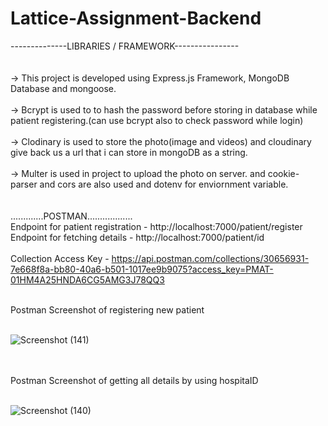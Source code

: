 # Lattice-Assignment-Backend
--------------LIBRARIES / FRAMEWORK----------------
<br>
<br>
<br>
-> This project is developed using Express.js Framework, MongoDB Database and mongoose. <br>
<br>
-> Bcrypt is used to to hash the password before storing in database while patient registering.(can use bcrypt also to check password while login)
<br>
<br>
-> Clodinary is used to store the photo(image and videos) and cloudinary give back us a url that i can store in mongoDB as a string.
<br>
<br>
-> Multer is used in project to upload the photo on server. and cookie-parser and cors are also used and dotenv for enviornment variable.
<br><br>
<br>
.............POSTMAN..................
<br>
Endpoint for patient registration - http://localhost:7000/patient/register
<br>
Endpoint for fetching details - http://localhost:7000/patient/id
<br>
<br>
Collection Access Key - https://api.postman.com/collections/30656931-7e668f8a-bb80-40a6-b501-1017ee9b9075?access_key=PMAT-01HM4A25HNDA6CG5AMG3J78QQ3
<br>




<br>
Postman Screenshot of registering new patient
<br>
<br>

![Screenshot (141)](https://github.com/yogeshprakhar/Lattice-Assignment-Backend/assets/122036443/4885b21d-8d36-494f-9b05-f0d669b05161)


<br>
<br>
Postman Screenshot of getting all details by using hospitaID
<br>
<br>

![Screenshot (140)](https://github.com/yogeshprakhar/Lattice-Assignment-Backend/assets/122036443/871f1c5d-bc49-433c-baa3-cd04fa5e659d)


